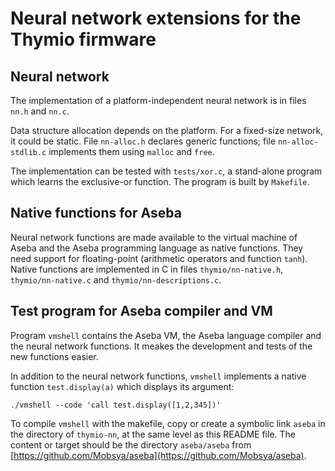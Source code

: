 # Neural network extensions for the Thymio firmware

## Neural network

The implementation of a platform-independent neural network is in files `nn.h` and `nn.c`.

Data structure allocation depends on the platform. For a fixed-size network, it could be static. File `nn-alloc.h` declares generic functions; file `nn-alloc-stdlib.c` implements them using `malloc` and `free`.

The implementation can be tested with `tests/xor.c`, a stand-alone program which learns the exclusive-or function. The program is built by `Makefile`.

## Native functions for Aseba

Neural network functions are made available to the virtual machine of Aseba and the Aseba programming language as native functions. They need support for floating-point (arithmetic operators and function `tanh`). Native functions are implemented in C in files `thymio/nn-native.h`, `thymio/nn-native.c` and `thymio/nn-descriptions.c`.

## Test program for Aseba compiler and VM

Program `vmshell` contains the Aseba VM, the Aseba language compiler and the neural network functions. It meakes the development and tests of the new functions easier.

In addition to the neural network functions, `vmshell` implements a native function `test.display(a)` which displays its argument:

```
./vmshell --code 'call test.display([1,2,345])'
```

To compile `vmshell` with the makefile, copy or create a symbolic link `aseba` in the directory of `thymio-nn`, at the same level as this README file. The content or target should be the directory `aseba/aseba` from [https://github.com/Mobsya/aseba](https://github.com/Mobsya/aseba).
